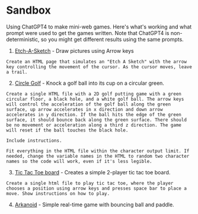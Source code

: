 # Sandbox 

Using ChatGPT4 to make mini-web games. Here's what's working and what prompt were used to get the games written. Note that ChatGPT4 is non-deterministic, so you might get different results using the same prompts. 

1. [Etch-A-Sketch](https://it33.github.io/sandbox/etchasketch.html) - Draw pictures using Arrow keys 

```
Create an HTML page that simulates an "Etch A Sketch" with the arrow key controlling the movement of the cursor. As the cursor moves, leave a trail.
```

2. [Circle Golf](https://it33.github.io/sandbox/golf5.html) - Knock a golf ball into its cup on a circular green. 

```
Create a single HTML file with a 2D golf putting game with a green circular floor, a black hole, and a white golf ball. The arrow keys will control the acceleration of the golf ball along the green surface, up arrow accelerates in x direction and down arrow accelerates in y direction. If the ball hits the edge of the green surface, it should bounce back along the green surface. There should be no movement or acceleration along a third z direction. The game will reset if the ball touches the black hole.

Include instructions.

Fit everything in the HTML file within the character output limit. If needed, change the variable names in the HTML to random two character names so the code will work, even if it's less legible.
```
3. [Tic Tac Toe board](https://it33.github.io/sandbox/tictactoe.html) - Creates a simple 2-player tic tac toe board.

```
Create a single html file to play tic tac toe, where the player chooses a position using arrow keys and presses space bar to place a move. Show instructions on how to play.
```

4. [Arkanoid](https://it33.github.io/sandbox/arkanoid.html) - Simple real-time game with bouncing ball and paddle. 

